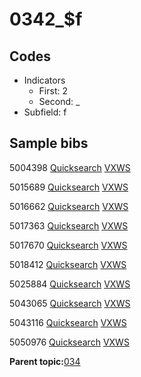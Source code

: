 # 0342\_$f

## Codes

-   Indicators
    -   First: 2
    -   Second: \_
-   Subfield: f

## Sample bibs

5004398 [Quicksearch](https://search.library.yale.edu/catalog/5004398) [VXWS](http://prodorbis.library.yale.edu:7014/vxws/GetHoldingsService?bibId=5004398)

5015689 [Quicksearch](https://search.library.yale.edu/catalog/5015689) [VXWS](http://prodorbis.library.yale.edu:7014/vxws/GetHoldingsService?bibId=5015689)

5016662 [Quicksearch](https://search.library.yale.edu/catalog/5016662) [VXWS](http://prodorbis.library.yale.edu:7014/vxws/GetHoldingsService?bibId=5016662)

5017363 [Quicksearch](https://search.library.yale.edu/catalog/5017363) [VXWS](http://prodorbis.library.yale.edu:7014/vxws/GetHoldingsService?bibId=5017363)

5017670 [Quicksearch](https://search.library.yale.edu/catalog/5017670) [VXWS](http://prodorbis.library.yale.edu:7014/vxws/GetHoldingsService?bibId=5017670)

5018412 [Quicksearch](https://search.library.yale.edu/catalog/5018412) [VXWS](http://prodorbis.library.yale.edu:7014/vxws/GetHoldingsService?bibId=5018412)

5025884 [Quicksearch](https://search.library.yale.edu/catalog/5025884) [VXWS](http://prodorbis.library.yale.edu:7014/vxws/GetHoldingsService?bibId=5025884)

5043065 [Quicksearch](https://search.library.yale.edu/catalog/5043065) [VXWS](http://prodorbis.library.yale.edu:7014/vxws/GetHoldingsService?bibId=5043065)

5043116 [Quicksearch](https://search.library.yale.edu/catalog/5043116) [VXWS](http://prodorbis.library.yale.edu:7014/vxws/GetHoldingsService?bibId=5043116)

5050976 [Quicksearch](https://search.library.yale.edu/catalog/5050976) [VXWS](http://prodorbis.library.yale.edu:7014/vxws/GetHoldingsService?bibId=5050976)

**Parent topic:**[034](../../tags/034/034.md)

